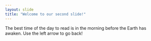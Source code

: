 ```yaml
---
layout: slide
title: "Welcome to our second slide!"
---
```

The best time of the day to read is in the morning before the Earth has awaken.
Use the left arrow to go back!
